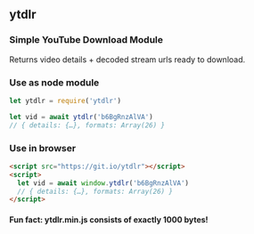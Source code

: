 ## ytdlr
### Simple YouTube Download Module
Returns video details + decoded stream urls ready to download.

### Use as node module
```js
let ytdlr = require('ytdlr')

let vid = await ytdlr('b6BgRnzAlVA')
// { details: {…}, formats: Array(26) }
```

### Use in browser
```html
<script src="https://git.io/ytdlr"></script>
<script>
  let vid = await window.ytdlr('b6BgRnzAlVA')
  // { details: {…}, formats: Array(26) }
</script>
```

#### Fun fact: ytdlr.min.js consists of exactly 1000 bytes!
